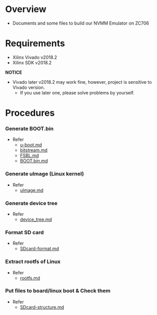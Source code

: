 # Overview
- Documents and some files to build our NVMM Emulator on ZC706

# Requirements
- Xilinx Vivado v2018.2
- Xilinx SDK v2018.2

**NOTICE**
  - Vivado later v2018.2 may work fine, however, project is sensitive to Vivado version.
    - If you use later one, please solve problems by yourself.

# Procedures
### Generate BOOT.bin
- Refer
  - [u-boot.md](./u-boot.md)
  - [bitstream.md](./bitstream.md)
  - [FSBL.md](./FSBL.md)
  - [BOOT.bin.md](./BOOT.bin.md)

### Generate uImage (Linux kernel)
- Refer
  - [uImage.md](./uImage.md)

### Generate device tree
- Refer
  - [device_tree.md](./device_tree.md)

### Format SD card
- Refer
  - [SDcard-format.md](./SDcard-format.md)

### Extract rootfs of Linux
- Refer
  - [rootfs.md](./rootfs.md)

### Put files to board/linux boot & Check them
- Refer
  - [SDcard-structure.md](./SDcard-structure.md)
